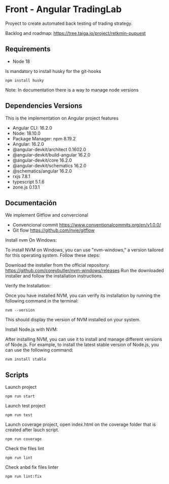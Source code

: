 # Front - Angular TradingLab

Proyect to create automated back testing of trading strategy. 

Backlog and roadmap: https://tree.taiga.io/project/retkmin-pupuest

## Requirements

- Node 18

Is mandatory to install husky for the  git-hooks

```npm install husky```

Note: In documentation there is a way to manage node versions

## Dependencies Versions

This is the implementation on Angular project features

- Angular CLI: 16.2.0
- Node: 18.10.0
- Package Manager: npm 8.19.2
- Angular: 16.2.0
- @angular-devkit/architect       0.1602.0
- @angular-devkit/build-angular   16.2.0
- @angular-devkit/core            16.2.0
- @angular-devkit/schematics      16.2.0
- @schematics/angular             16.2.0
- rxjs                            7.8.1
- typescript                      5.1.6
- zone.js                         0.13.1

## Documentación

We implement Gitflow and convercional

- Convencional commit https://www.conventionalcommits.org/en/v1.0.0/
- Git flow https://github.com/nvie/gitflow


Install nvm On Windows:

To install NVM on Windows, you can use "nvm-windows," a version tailored for this operating system. Follow these steps:

Download the installer from the official repository: https://github.com/coreybutler/nvm-windows/releases
Run the downloaded installer and follow the installation instructions.

Verify the Installation:

Once you have installed NVM, you can verify its installation by running the following command in the terminal:

```nvm --version```

This should display the version of NVM installed on your system.

Install Node.js with NVM:

After installing NVM, you can use it to install and manage different versions of Node.js. For example, to install the latest stable version of Node.js, you can use the following command:

```nvm install stable```

## Scripts 


Launch project

```npm run start```

Launch test project

```npm run test```

Launch coverage project, open index.html on the coverage folder that is created after lauch script.

```npm run coverage```

Check the files lint

```npm run lint```

Check anbd fix files linter

```npm run lint:fix```

